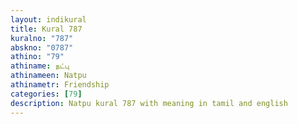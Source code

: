 ```yaml
---
layout: indikural
title: Kural 787
kuralno: "787"
abskno: "0787"
athino: "79"
athiname: நட்பு
athinameen: Natpu
athinametr: Friendship
categories: [79]
description: Natpu kural 787 with meaning in tamil and english 
---
```


